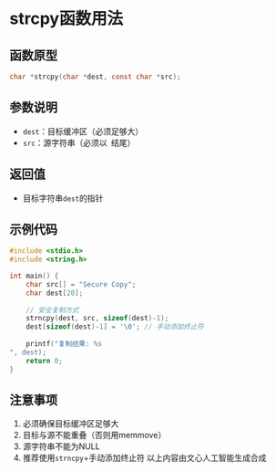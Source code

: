 # strcpy函数用法

## 函数原型
```c
char *strcpy(char *dest, const char *src);
```

## 参数说明
- `dest`：目标缓冲区（必须足够大）
- `src`：源字符串（必须以` `结尾）

## 返回值
- 目标字符串`dest`的指针

## 示例代码
```c
#include <stdio.h>
#include <string.h>

int main() {
    char src[] = "Secure Copy";
    char dest[20];
    
    // 安全复制方式
    strncpy(dest, src, sizeof(dest)-1);
    dest[sizeof(dest)-1] = '\0'; // 手动添加终止符
    
    printf("复制结果: %s
", dest);
    return 0;
}
```

## 注意事项
1. 必须确保目标缓冲区足够大
2. 目标与源不能重叠（否则用memmove）
3. 源字符串不能为NULL
4. 推荐使用`strncpy`+手动添加终止符
以上内容由文心人工智能生成合成
